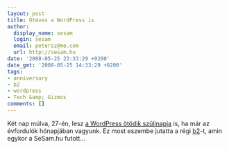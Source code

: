 ```yaml
---
layout: post
title: Ötéves a WordPress is
author:
  display_name: sesam
  login: sesam
  email: petersz@me.com
  url: http://sesam.hu
date: '2008-05-25 23:33:29 +0200'
date_gmt: '2008-05-25 14:33:29 +0200'
tags:
- anniversary
- b2
- wordpress
- Tech &amp; Gizmos
comments: []
---
```


Két nap múlva, 27-én, lesz [a WordPress ötödik szülinapja](http://wordpress.org/development/2008/05/birthday-party) is, ha már az évfordulók hónapjában vagyunk. Ez most eszembe jutatta a régi [b2](http://cafelog.com)-t, amin egykor a SeSam.hu futott...
